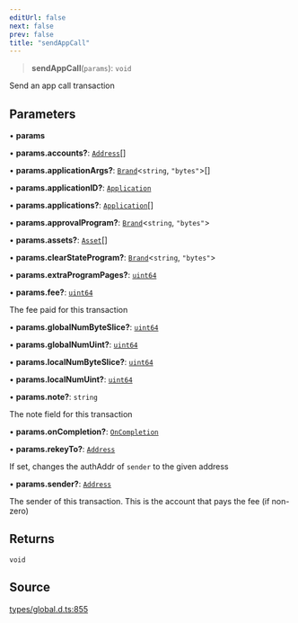 ```yaml
---
editUrl: false
next: false
prev: false
title: "sendAppCall"
---
```


> **sendAppCall**(`params`): `void`

Send an app call transaction

## Parameters

• **params**

• **params\.accounts?**: [`Address`](../classes/Address.md)[]

• **params\.applicationArgs?**: [`Brand`](../type-aliases/Brand.md)\<`string`, `"bytes"`\>[]

• **params\.applicationID?**: [`Application`](../classes/Application.md)

• **params\.applications?**: [`Application`](../classes/Application.md)[]

• **params\.approvalProgram?**: [`Brand`](../type-aliases/Brand.md)\<`string`, `"bytes"`\>

• **params\.assets?**: [`Asset`](../classes/Asset.md)[]

• **params\.clearStateProgram?**: [`Brand`](../type-aliases/Brand.md)\<`string`, `"bytes"`\>

• **params\.extraProgramPages?**: [`uint64`](../type-aliases/uint64.md)

• **params\.fee?**: [`uint64`](../type-aliases/uint64.md)

The fee paid for this transaction

• **params\.globalNumByteSlice?**: [`uint64`](../type-aliases/uint64.md)

• **params\.globalNumUint?**: [`uint64`](../type-aliases/uint64.md)

• **params\.localNumByteSlice?**: [`uint64`](../type-aliases/uint64.md)

• **params\.localNumUint?**: [`uint64`](../type-aliases/uint64.md)

• **params\.note?**: `string`

The note field for this transaction

• **params\.onCompletion?**: [`OnCompletion`](../enumerations/OnCompletion.md)

• **params\.rekeyTo?**: [`Address`](../classes/Address.md)

If set, changes the authAddr of `sender` to the given address

• **params\.sender?**: [`Address`](../classes/Address.md)

The sender of this transaction. This is the account that pays the fee (if non-zero)

## Returns

`void`

## Source

[types/global.d.ts:855](https://github.com/algorandfoundation/tealscript/blob/18ba30a9/types/global.d.ts#L855)
